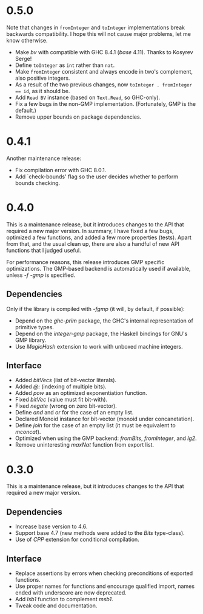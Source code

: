 
0.5.0
=====

Note that changes in `fromInteger` and `toInteger` implementations break backwards compatibility.
I hope this will not cause major problems, let me know otherwise.

* Make _bv_ with compatible with GHC 8.4.1 (_base_ 4.11). Thanks to Kosyrev Serge!
* Define `toInteger` as `int` rather than `nat`.
* Make `fromInteger` consistent and always encode in two's complement, also positive integers.
* As a result of the two previous changes, now `toInteger . fromInteger == id`, as it should be.
* Add `Read BV` instance (based on `Text.Read`, so GHC-only).
* Fix a few bugs in the non-GMP implementation. (Fortunately, GMP is the default.)
* Remove upper bounds on package dependencies.

0.4.1
=====

Another maintenance release:

* Fix compilation error with GHC 8.0.1.
* Add `check-bounds' flag so the user decides whether to perform bounds checking.

0.4.0
=====

This is a maintenance release, but it introduces changes to the API that required a new major version.
In summary, I have fixed a few bugs, optimized a few functions, and added a few more properties (tests).
Apart from that, and the usual clean up, there are also a handful of new API functions that I judged useful.

For performance reasons, this release introduces GMP specific optimizations.
The GMP-based backend is automatically used if available, unless _-f -gmp_ is specified.

Dependencies
-----------

Only if the library is compiled with _-fgmp_ (it will, by default, if possible):

* Depend on the _ghc-prim_ package, the GHC's internal representation of primitive types.
* Depend on the _integer-gmp_ package, the Haskell bindings for GNU's GMP library.
* Use _MagicHash_ extension to work with unboxed machine integers.

Interface
---------

* Added _bitVecs_ (list of bit-vector literals).
* Added _@:_ (indexing of multiple bits).
* Added _pow_ as an optimized exponentiation function.
* Fixed _bitVec_ (value must fit bit-with).
* Fixed _negate_ (wrong on zero bit-vector).
* Define _and_ and _or_ for the case of an empty list.
* Declared Monoid instance for bit-vector (monoid under concanetation).
* Define _join_ for the case of an empty list (it must be equivalent to _mconcat_).
* Optimized when using the GMP backend: _fromBits_, _fromInteger_, and _lg2_.
* Remove uninteresting _maxNat_ function from export list.

0.3.0
=====

This is a maintenance release, but it introduces changes to the API that required a new major version.

Dependencies
-----------

* Increase base version to 4.6.
* Support base 4.7 (new methods were added to the _Bits_ type-class).
* Use of _CPP_ extension for conditional compilation.

Interface
---------

* Replace assertions by errors when checking preconditions of exported functions.
* Use proper names for functions and encourage qualified import, names ended with underscore are now deprecated.
* Add _lsb1_ function to complement _msb1_.
* Tweak code and documentation.


